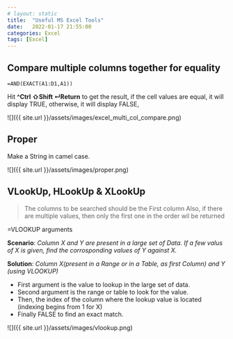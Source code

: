 ```yaml
---
# layout: static
title:  "Useful MS Excel Tools"
date:   2022-01-17 21:55:00
categories: Excel
tags: [Excel]
---
```


## Compare multiple columns together for equality


```excel
=AND(EXACT(A1:D1,A1))
```

Hit **^Ctrl ⇧Shift ↵Return** to get the result, if the cell values are equal, it will display TRUE, otherwise, it will display FALSE, 

![]({{ site.url }}/assets/images/excel_multi_col_compare.png)


## Proper

Make a String in camel case.

![]({{ site.url }}/assets/images/proper.png)


## VLookUp, HLookUp & XLookUp

> The columns to be searched should be the First column
> Also, if there are multiple values, then only the first one in the order wil be returned


=VLOOKUP arguments 

**Scenario**: *Column X and Y are present in a large set of Data. If a few valus of X is given, find the corrosponding values of Y against X.*

**Solution**: *Column X(present in a Range or in a Table, as first Column) and Y (using VLOOKUP)*

* First argument is the value to lookup in the large set of data.
* Second argument is the range or table to look for the value.
* Then, the index of the column where the lookup value is located (indexing begins from 1 for X)
* Finally FALSE to find an exact match.

![]({{ site.url }}/assets/images/vlookup.png)

